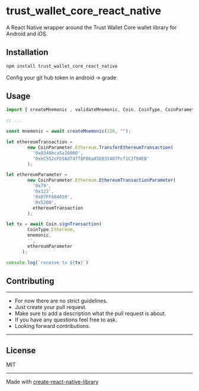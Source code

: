 # trust_wallet_core_react_native

A React Native wrapper around the Trust Wallet Core wallet library for Android and iOS.

## Installation

```sh
npm install trust_wallet_core_react_native
```

Config your git hub token in android -> grade


## Usage

```js
import { createMnemonic , validateMnemonic, Coin, CoinType, CoinParameter,} from 'trust_wallet_core_react_native';

// ...

const mnemonic = await createMnemonic(128, "");

let ethereumTransaction =
        new CoinParameter.Ethereum.TransferEthereumTransaction(
          '0x0348bca5a16000',
          '0xeC552cFb5Ad7d7f8FB6aA5D832487Fcf1C2f04EB'
        );

let ethereumParameter =
        new CoinParameter.Ethereum.EthereumTransactionParameter(
          '0x79',
          '0x123',
          '0x07FF684650',
          '0x5208',
          ethereumTransaction
        );

let tx = await Coin.signTransaction(
        CoinType.Ethereum,
        mnemonic,
        '',
        ethereumParameter
      );

console.log(`receive tx ${tx}`)
```

## Contributing

***
- For now there are no strict guidelines.
- Just create your pull request.
- Make sure to add a description what the pull request is about.
- If you have any questions feel free to ask.
- Looking forward contributions.
*** 

## License

MIT

---

Made with [create-react-native-library](https://github.com/callstack/react-native-builder-bob)
